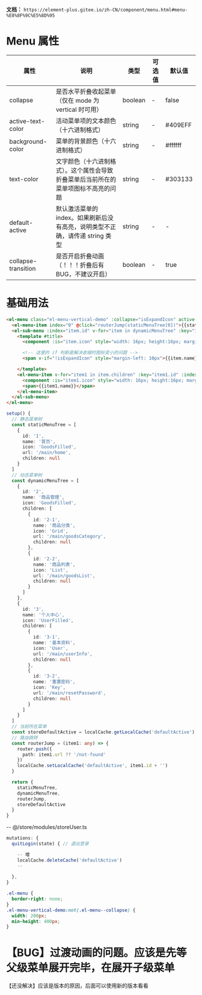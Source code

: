 **文档：** `https://element-plus.gitee.io/zh-CN/component/menu.html#menu-%E8%8F%9C%E5%8D%95`

# Menu 属性
  | 属性                | 说明                                                                               | 类型    | 可选值 | 默认值  |
  | ------------------- | ---------------------------------------------------------------------------------- | ------- | ------ | ------- |
  | collapse            | 是否水平折叠收起菜单（仅在 mode 为 vertical 时可用）                               | boolean | -      | false   |
  | active-text-color   | 活动菜单项的文本颜色（十六进制格式）                                               | string  | -      | #409EFF |
  | background-color    | 菜单的背景颜色（十六进制格式）                                                     | string  | -      | #ffffff |
  | text-color          | 文字颜色（十六进制格式）。这个属性会导致折叠菜单后当前所在的菜单项图标不高亮的问题 | string  | -      | #303133 |
  | default-active      | 默认激活菜单的 index。如果刷新后没有高亮，说明类型不正确，请传递 string 类型       | string  | -      | -       |
  | collapse-transition | 是否开启折叠动画（！！！折叠后有 BUG，不建议开启）                                 | boolean | -      | true    |

# 基础用法
  ```html
  <el-menu class="el-menu-vertical-demo" :collapse="isExpandIcon" active-text-color="#ffd04b" background-color="#AA292D" text-color="#fff" :default-active="storeDefaultActive" :collapse-transition="false">
    <el-menu-item index="0" @click="routerJump(staticMenuTree[0])">{{staticMenuTree[0].name}}</el-menu-item>
    <el-sub-menu :index="item.id" v-for="item in dynamicMenuTree" :key="item.id">
      <template #title>
        <component :is="item.icon" style="width: 16px; height:16px; margin-left: 4px;" />

        <!-- 这里的 if 判断是解决收缩时图标变小的问题 -->
        <span v-if="!isExpandIcon" style="margin-left: 10px">{{item.name}}</span>

      </template>
      <el-menu-item v-for="item1 in item.children" :key="item1.id" :index="item1.id" style="background-color: rgba(0, 0, 0, .3);" @click="routerJump(item1)">
        <component :is="item1.icon" style="width: 16px; height:16px; margin-right: 6px" />
        <span>{{item1.name}}</span>
      </el-menu-item>
    </el-sub-menu>
  </el-menu>
  ```

  ```ts
  setup() {
    // 静态菜单树
    const staticMenuTree = [
      {
        id: '1',
        name: '首页',
        icon: 'GoodsFilled',
        url: '/main/home',
        children: null
      }
    ]
    // 动态菜单树
    const dynamicMenuTree = [
      {
        id: '2',
        name: '商品管理',
        icon: 'GoodsFilled',
        children: [
          {
            id: '2-1',
            name: '商品分类',
            icon: 'Grid',
            url: '/main/goodsCategory',
            children: null
          },
          {
            id: '2-2',
            name: '商品列表',
            icon: 'List',
            url: '/main/goodsList',
            children: null
          }
        ]
      },
      {
        id: '3',
        name: '个人中心',
        icon: 'UserFilled',
        children: [
          {
            id: '3-1',
            name: '基本资料',
            icon: 'User',
            url: '/main/userInfo',
            children: null
          },
          {
            id: '3-2',
            name: '重置密码',
            icon: 'Key',
            url: '/main/resetPassword',
            children: null
          }
        ]
      }
    ]
    // 当前所在菜单
    const storeDefaultActive = localCache.getLocalCache('defaultActive') ?? '0'
    // 路由跳转
    const routerJump = (item1: any) => {
      router.push({
        path: item1.url ?? '/not-found'
      })
      localCache.setLocalCache('defaultActive', item1.id + '')
    }

    return {
      staticMenuTree,
      dynamicMenuTree,
      routerJump,
      storeDefaultActive
    }
  }
  ```

  -- @/store/modules/storeUser.ts
  ```ts
  mutations: {
    quitLogin(state) { // 退出登录

      -- 增
      localCache.deleteCache('defaultActive')
      --
      
    },
  }
  ```

  ```scss
  .el-menu {
    border-right: none;
  }
  .el-menu-vertical-demo:not(.el-menu--collapse) {
    width: 200px;
    min-height: 400px;
  }
  ```

# 【BUG】过渡动画的问题。应该是先等父级菜单展开完毕，在展开子级菜单
  【还没解决】应该是版本的原因，后面可以使用新的版本看看